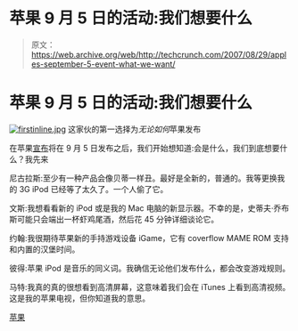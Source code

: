 # 苹果 9 月 5 日的活动:我们想要什么

> 原文：<https://web.archive.org/web/http://techcrunch.com/2007/08/29/apples-september-5-event-what-we-want/>

# 苹果 9 月 5 日的活动:我们想要什么

[![firstinline.jpg](img/8f847572ce8874fc3ffd341975d9573a.png)](https://web.archive.org/web/20130628153900/http://old.crunchgear.com/wp-content/uploads/firstinline.jpg "firstinline.jpg") 
这家伙的第一选择为*无论如何*苹果发布

在苹果[宣布](https://web.archive.org/web/20130628153900/http://crunchgear.com/2007/08/28/apple-september-5th-event-is-a-go-the-beat-goes-on/)将在 9 月 5 日发布之后，我们开始想知道:会是什么，我们到底想要什么？我先来

尼古拉斯:至少有一种产品会像贝蒂一样丑。最好是全新的，普通的。我等更换我的 3G iPod 已经等了太久了。一个人偷了它。

文斯:我想看看新的 iPod 或是我的 Mac 电脑的新显示器。不幸的是，史蒂夫·乔布斯可能只会端出一杯虾鸡尾酒，然后花 45 分钟详细谈论它。

约翰:我很期待苹果新的手持游戏设备 iGame，它有 coverflow MAME ROM 支持和内置的汉堡时间。

彼得:苹果 iPod 是音乐的同义词。我确信无论他们发布什么，都会改变游戏规则。

马特:我真的真的很想看到高清屏幕，这意味着我们会在 iTunes 上看到高清视频。这是我的苹果电视，但你知道我的意思。

[苹果](https://web.archive.org/web/20130628153900/http://www.apple.com/)